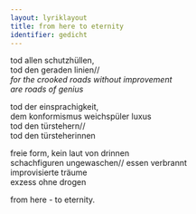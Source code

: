 ```yaml
---
layout: lyriklayout
title: from here to eternity
identifier: gedicht
---
```


tod allen schutzhüllen,  
tod den geraden linien//  
_for the crooked roads without improvement_  
_are roads of genius_  

tod der einsprachigkeit,  
dem konformismus weichspüler luxus  
tod den türstehern//  
tod den türsteherinnen  

freie form, kein laut von drinnen  
schachfiguren ungewaschen// essen verbrannt  
improvisierte träume   
exzess ohne drogen  

from here - to eternity.  
